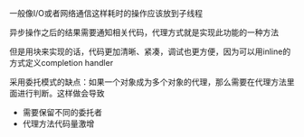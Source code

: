 一般像I/O或者网络通信这样耗时的操作应该放到子线程

异步操作之后的结果需要通知相关代码，代理方式就是实现此功能的一种方法

但是用块来实现的话，代码更加清晰、紧凑，调试也更方便，因为可以用inline的方式定义completion handler

采用委托模式的缺点：如果一个对象成为多个对象的代理，那么需要在代理方法里面进行判断。这样做会导致

* 需要保留不同的委托者
* 代理方法代码量激增



